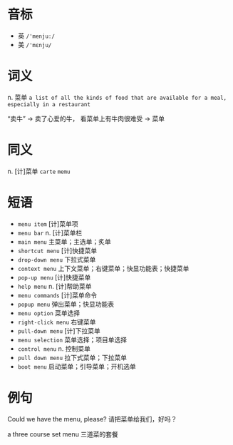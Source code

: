 # 音标

- 英 `/'menjuː/`
- 美 `/'mɛnju/`

# 词义

n. 菜单
`a list of all the kinds of food that are available for a meal, especially in a restaurant`



“卖牛” → 卖了心爱的牛， 看菜单上有牛肉很难受 → 菜单

# 同义

n. [计]菜单
`carte` `memu`

# 短语

- `menu item` [计]菜单项
- `menu bar` n. [计]菜单栏
- `main menu` 主菜单；主选单；炙单
- `shortcut menu` [计]快捷菜单
- `drop-down menu` 下拉式菜单
- `context menu` 上下文菜单；右键菜单；快显功能表；快捷菜单
- `pop-up menu` [计]快捷菜单
- `help menu` n. [计]帮助菜单
- `menu commands` [计]菜单命令
- `popup menu` 弹出菜单；快显功能表
- `menu option` 菜单选择
- `right-click menu` 右键菜单
- `pull-down menu` [计]下拉菜单
- `menu selection` 菜单选择；项目单选择
- `control menu` n. 控制菜单
- `pull down menu` 拉下式菜单；下拉菜单
- `boot menu` 启动菜单；引导菜单；开机选单

# 例句

Could we have the menu, please?
请把菜单给我们，好吗？

a three course set menu
三道菜的套餐


